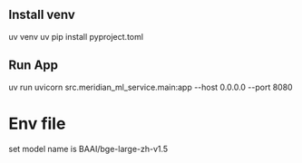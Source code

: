 

## Install venv
uv venv
uv pip install pyproject.toml

## Run App

uv run uvicorn src.meridian_ml_service.main:app --host 0.0.0.0 --port 8080

# Env file
set model name is BAAI/bge-large-zh-v1.5